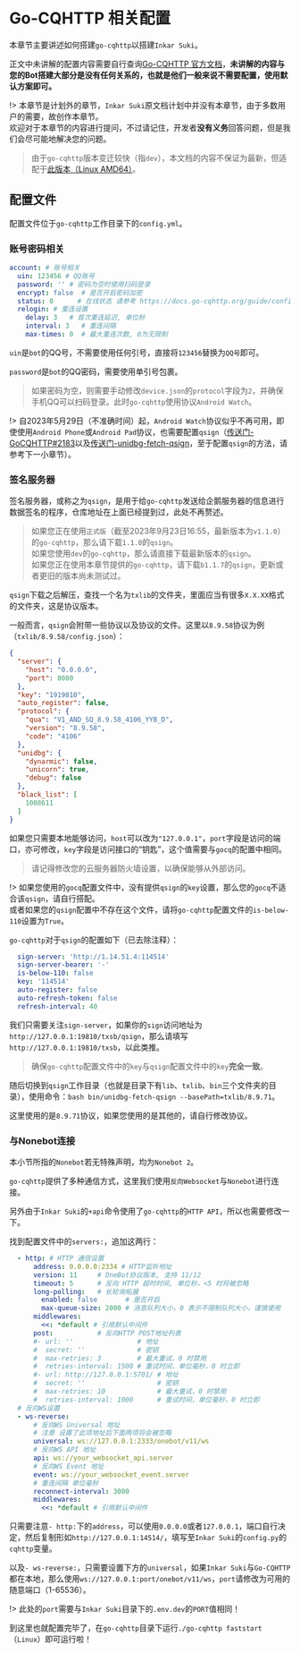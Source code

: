 # Go-CQHTTP 相关配置

本章节主要讲述如何搭建`go-cqhttp`以搭建`Inkar Suki`。

正文中未讲解的配置内容需要自行查询[Go-CQHTTP 官方文档](https://docs.go-cqhttp.org/)，**未讲解的内容与您的Bot搭建大部分是没有任何关系的，也就是他们一般来说不需要配置，使用默认方案即可。**

!> 本章节是计划外的章节，`Inkar Suki`原文档计划中并没有本章节，由于多数用户的需要，故创作本章节。
<br>
欢迎对于本章节的内容进行提问，不过请记住，开发者**没有义务**回答问题，但是我们会尽可能地解决您的问题。

> 由于`go-cqhttp`版本变迁较快（指`dev`），本文档的内容不保证为最新，但适配于[此版本（Linux AMD64）](https://inkar-suki.codethink.cn/assets/file/go-cqhttp)。

## 配置文件

配置文件位于`go-cqhttp`工作目录下的`config.yml`。

### 账号密码相关

```yaml
account: # 账号相关
  uin: 123456 # QQ账号
  password: '' # 密码为空时使用扫码登录
  encrypt: false  # 是否开启密码加密
  status: 0      # 在线状态 请参考 https://docs.go-cqhttp.org/guide/config.html#在线状态
  relogin: # 重连设置
    delay: 3   # 首次重连延迟, 单位秒
    interval: 3   # 重连间隔
    max-times: 0  # 最大重连次数, 0为无限制
```

`uin`是`bot`的QQ号，不需要使用任何引号，直接将`123456`替换为`QQ号`即可。

`password`是`bot`的QQ密码，需要使用单引号包裹。

> 如果密码为空，则需要手动修改`device.json`的`protocol`字段为`2`，并确保手机QQ可以扫码登录。此时`go-cqhttp`使用协议`Android Watch`。

!> 自2023年5月29日（不准确时间）起，`Android Watch`协议似乎不再可用，即使使用`Android Phone`或`Android Pad`协议，也需要配置`qsign`（[传送门-GoCQHTTP#2183](https://github.com/Mrs4s/go-cqhttp/issues/2183)以及[传送门-unidbg-fetch-qsign](https://github.com/fuqiuluo/unidbg-fetch-qsign)，至于配置`qsign`的方法，请参考下一小章节）。

### 签名服务器

签名服务器，或称之为`qsign`，是用于给`go-cqhttp`发送给企鹅服务器的信息进行数据签名的程序，仓库地址在上面已经提到过，此处不再赘述。

> 如果您正在使用`正式版`（截至2023年9月23日16:55，最新版本为`v1.1.0`）的`go-cqhttp`，那么请下载`1.1.0`的`qsign`。<br>
> 如果您使用`dev`的`go-cqhttp`，那么请直接下载最新版本的`qsign`。<br>
> 如果您正在使用本章节提供的`go-cqhttp`，请下载`b1.1.7`的`qsign`，更新或者更旧的版本尚未测试过。

`qsign`下载之后解压，查找一个名为`txlib`的文件夹，里面应当有很多`X.X.XX`格式的文件夹，这是协议版本。

一般而言，`qsign`会附带一些协议以及协议的文件。这里以`8.9.58`协议为例（`txlib/8.9.58/config.json`）：

```json
{
  "server": {
    "host": "0.0.0.0",
    "port": 8080
  },
  "key": "1919810",
  "auto_register": false,
  "protocol": {
    "qua": "V1_AND_SQ_8.9.58_4106_YYB_D",
    "version": "8.9.58",
    "code": "4106"
  },
  "unidbg": {
    "dynarmic": false,
    "unicorn": true,
    "debug": false
  },
  "black_list": [
    1008611
  ]
}
```

如果您只需要本地能够访问，`host`可以改为`"127.0.0.1"`，`port`字段是访问的端口，亦可修改，`key`字段是访问接口的“钥匙”，这个值需要与`gocq`的配置中相同。

> 请记得修改您的云服务器防火墙设置，以确保能够从外部访问。

!> 如果您使用的`gocq`配置文件中，没有提供`qsign`的`key`设置，那么您的`gocq`不适合该`qsign`，请自行搭配。
<br>
或者如果您的`qsign`配置中不存在这个文件，请将`go-cqhttp`配置文件的`is-below-110`设置为`True`。

`go-cqhttp`对于`qsign`的配置如下（已去除注释）：

```yaml
  sign-server: 'http://1.14.51.4:114514'
  sign-server-bearer: '-'
  is-below-110: false
  key: '114514'
  auto-register: false
  auto-refresh-token: false
  refresh-interval: 40
```

我们只需要关注`sign-server`，如果你的`sign`访问地址为`http://127.0.0.1:19810/txsb/qsign`，那么请填写`http://127.0.0.1:19810/txsb`，以此类推。

> 确保`go-cqhttp`配置文件中的`key`与`qsign`配置文件中的`key`**完全一致**。

随后切换到`qsign`工作目录（也就是目录下有`lib`、`txlib`、`bin`三个文件夹的目录），使用命令：`bash bin/unidbg-fetch-qsign --basePath=txlib/8.9.71`。

这里使用的是`8.9.71`协议，如果您使用的是其他的，请自行修改协议。

### 与Nonebot连接

本小节所指的`Nonebot`若无特殊声明，均为`Nonebot 2`。

`go-cqhttp`提供了多种通信方式，这里我们使用`反向Websocket`与`Nonebot`进行连接。

另外由于`Inkar Suki`的`+api`命令使用了`go-cqhttp`的`HTTP API`，所以也需要修改一下。

找到配置文件中的`servers:`，追加这两行：

```yaml
  - http: # HTTP 通信设置
      address: 0.0.0.0:2334 # HTTP监听地址
      version: 11     # OneBot协议版本, 支持 11/12
      timeout: 5      # 反向 HTTP 超时时间, 单位秒，<5 时将被忽略
      long-polling:   # 长轮询拓展
        enabled: false       # 是否开启
        max-queue-size: 2000 # 消息队列大小，0 表示不限制队列大小，谨慎使用
      middlewares:
        <<: *default # 引用默认中间件
      post:           # 反向HTTP POST地址列表
      #- url: ''                # 地址
      #  secret: ''             # 密钥
      #  max-retries: 3         # 最大重试，0 时禁用
      #  retries-interval: 1500 # 重试时间，单位毫秒，0 时立即
      #- url: http://127.0.0.1:5701/ # 地址
      #  secret: ''                  # 密钥
      #  max-retries: 10             # 最大重试，0 时禁用
      #  retries-interval: 1000      # 重试时间，单位毫秒，0 时立即
  # 反向WS设置
  - ws-reverse:
      # 反向WS Universal 地址
      # 注意 设置了此项地址后下面两项将会被忽略
      universal: ws://127.0.0.1:2333/onebot/v11/ws
      # 反向WS API 地址
      api: ws://your_websocket_api.server
      # 反向WS Event 地址
      event: ws://your_websocket_event.server
      # 重连间隔 单位毫秒
      reconnect-interval: 3000
      middlewares:
        <<: *default # 引用默认中间件
```

只需要注意`- http:`下的`address`，可以使用`0.0.0.0`或者`127.0.0.1`，端口自行决定，然后复制形如`http://127.0.0.1:14514/`，填写至`Inkar Suki`的`config.py`的`cqhttp`变量。

以及`- ws-reverse:`，只需要设置下方的`universal`，如果`Inkar Suki`与`Go-CQHTTP`都在本地，那么使用`ws://127.0.0.1:port/onebot/v11/ws`，`port`请修改为可用的随意端口（1-65536）。

!> 此处的`port`需要与`Inkar Suki`目录下的`.env.dev`的`PORT`值相同！

到这里也就配置完毕了，在`go-cqhttp`目录下运行`./go-cqhttp faststart`（`Linux`）即可运行啦！